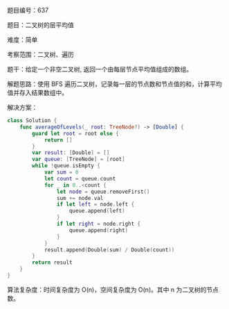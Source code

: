 题目编号：637

题目：二叉树的层平均值

难度：简单

考察范围：二叉树、遍历

题干：给定一个非空二叉树, 返回一个由每层节点平均值组成的数组。

解题思路：使用 BFS 遍历二叉树，记录每一层的节点数和节点值的和，计算平均值并存入结果数组中。

解决方案：

```swift
class Solution {
    func averageOfLevels(_ root: TreeNode?) -> [Double] {
        guard let root = root else {
            return []
        }
        var result: [Double] = []
        var queue: [TreeNode] = [root]
        while !queue.isEmpty {
            var sum = 0
            let count = queue.count
            for _ in 0..<count {
                let node = queue.removeFirst()
                sum += node.val
                if let left = node.left {
                    queue.append(left)
                }
                if let right = node.right {
                    queue.append(right)
                }
            }
            result.append(Double(sum) / Double(count))
        }
        return result
    }
}
```

算法复杂度：时间复杂度为 O(n)，空间复杂度为 O(n)。其中 n 为二叉树的节点数。